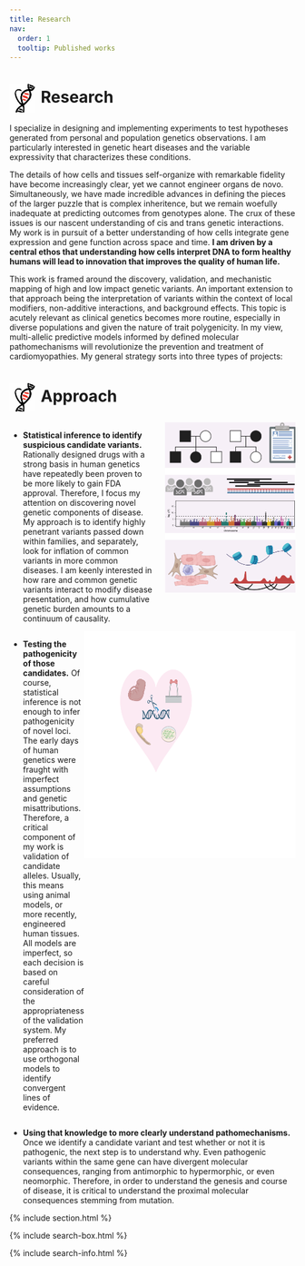 ```yaml
---
title: Research
nav:
  order: 1
  tooltip: Published works
---
```


# <img src="heart_icon.png" alt="Research" style="width: 45px; height: 50px; margin-right: 10px; vertical-align: middle;">Research

<div style="text-align: center;">  
  
<p align="left">
     I specialize in designing and implementing experiments to test hypotheses generated from personal and population genetics observations. I am particularly interested in genetic heart diseases and the variable expressivity that characterizes these conditions.
 </p>
<p align="left">
  The details of how cells and tissues self-organize with remarkable fidelity have become increasingly clear, yet we cannot engineer organs de novo. Simultaneously, we have made incredible advances in defining the pieces of the larger puzzle that is complex inheritence, but we remain woefully inadequate at predicting outcomes from genotypes alone. The crux of these issues is our nascent understanding of cis and trans genetic interactions. My work is in pursuit of a better understanding of how cells integrate gene expression and gene function across space and time. <strong>I am driven by a central ethos that understanding how cells interpret DNA to form healthy humans will lead to innovation that improves the quality of human life.</strong>
</p>
<p align="left">
     This work is framed around the discovery, validation, and mechanistic mapping of high and low impact genetic variants. An important extension to that approach being the interpretation of variants within the context of local modifiers, non-additive interactions, and background effects. This topic is acutely relevant as clinical genetics becomes more routine, especially in diverse populations and given the nature of trait polygenicity. In my view, multi-allelic predictive models informed by defined molecular pathomechanisms will revolutionize the prevention and treatment of cardiomyopathies. My general strategy sorts into three types of projects:
</p>

  
</div>


# <img src="heart_icon.png" alt="Research" style="width: 45px; height: 50px; margin-right: 10px; vertical-align: middle;">Approach

<div style="display: flex; align-items: start;">

  <div style="flex: 1;">
    <ul>
      <li><strong>Statistical inference to identify suspicious candidate variants.</strong> Rationally designed drugs with a strong basis in human genetics have repeatedly been proven to be more likely to gain FDA approval. Therefore, I focus my attention on discovering novel genetic components of disease. My approach is to identify highly penetrant variants passed down within families, and separately, look for inflation of common variants in more common diseases. I am keenly interested in how rare and common genetic variants interact to modify disease presentation, and how cumulative genetic burden amounts to a continuum of causality.</li>
    </ul>
  </div>
  
  <div>
    <img src="identify.png" alt="Research" style="width: 230px; height: 300px; margin-left: 20px;">
  </div>

</div>

<div style="display: flex; align-items: start;">
   
  <div style="flex: 1;">
    <ul>
     <li><strong>Testing the pathogenicity of those candidates.</strong> Of course, statistical inference is not enough to infer pathogenicity of novel loci. The early days of human genetics were fraught with imperfect assumptions and genetic misattributions. Therefore, a critical component of my work is validation of candidate alleles. Usually, this means using animal models, or more recently, engineered human tissues. All models are imperfect, so each decision is based on careful consideration of the appropriateness of the validation system. My preferred approach is to use orthogonal models to identify convergent lines of evidence.</li>
    </ul>
  </div>
  
  <div>
    <img src="website.png" alt="Research" style="width: 400px; height: 400px; margin-right: 20px;">
  </div>
 
</div>

  <ul>
 <li><strong>Using that knowledge to more clearly understand pathomechanisms.</strong> Once we identify a candidate variant and test whether or not it is pathogenic, the next step is to understand why. Even pathogenic variants within the same gene can have divergent molecular consequences, ranging from antimorphic to hypermorphic, or even neomorphic. Therefore, in order to understand the genesis and course of disease, it is critical to understand the proximal molecular consequences stemming from mutation.</li>
</ul>
  



{% include section.html %}

{% include search-box.html %}

{% include search-info.html %}
